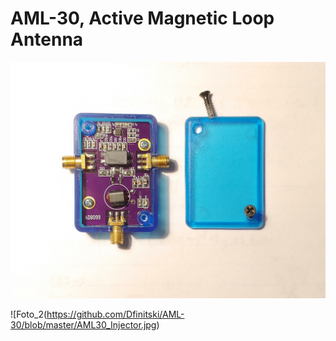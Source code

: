 # AML-30, Active Magnetic Loop Antenna
![Foto_1](https://github.com/Dfinitski/AML-30/blob/master/AML30_Antenne.jpg)

![Foto_2(https://github.com/Dfinitski/AML-30/blob/master/AML30_Injector.jpg)
